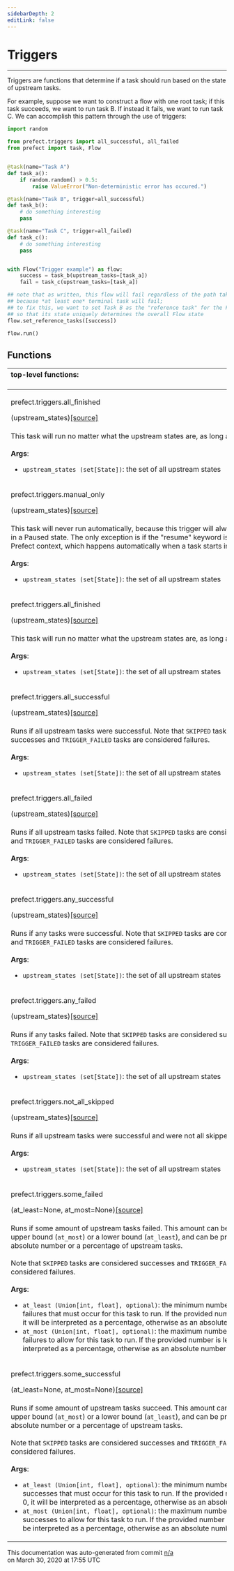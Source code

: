 ```yaml
---
sidebarDepth: 2
editLink: false
---
```

# Triggers
---
Triggers are functions that determine if a task should run based on
the state of upstream tasks.

For example, suppose we want to construct a flow with one root task; if this task
succeeds, we want to run task B.  If instead it fails, we want to run task C.  We
can accomplish this pattern through the use of triggers:

```python
import random

from prefect.triggers import all_successful, all_failed
from prefect import task, Flow


@task(name="Task A")
def task_a():
    if random.random() > 0.5:
        raise ValueError("Non-deterministic error has occured.")

@task(name="Task B", trigger=all_successful)
def task_b():
    # do something interesting
    pass

@task(name="Task C", trigger=all_failed)
def task_c():
    # do something interesting
    pass


with Flow("Trigger example") as flow:
    success = task_b(upstream_tasks=[task_a])
    fail = task_c(upstream_tasks=[task_a])

## note that as written, this flow will fail regardless of the path taken
## because *at least one* terminal task will fail;
## to fix this, we want to set Task B as the "reference task" for the Flow
## so that its state uniquely determines the overall Flow state
flow.set_reference_tasks([success])

flow.run()
```

## Functions
|top-level functions: &nbsp;&nbsp;&nbsp;&nbsp;&nbsp;&nbsp;&nbsp;&nbsp;&nbsp;&nbsp;&nbsp;&nbsp;&nbsp;&nbsp;&nbsp;&nbsp;&nbsp;&nbsp;&nbsp;&nbsp;&nbsp;&nbsp;&nbsp;&nbsp;&nbsp;&nbsp;&nbsp;&nbsp;&nbsp;&nbsp;&nbsp;&nbsp;&nbsp;&nbsp;&nbsp;&nbsp;&nbsp;&nbsp;&nbsp;&nbsp;&nbsp;&nbsp;&nbsp;&nbsp;&nbsp;&nbsp;&nbsp;&nbsp;&nbsp;&nbsp;&nbsp;&nbsp;&nbsp;&nbsp;&nbsp;&nbsp;&nbsp;&nbsp;&nbsp;&nbsp;&nbsp;&nbsp;&nbsp;&nbsp;&nbsp;&nbsp;&nbsp;&nbsp;&nbsp;&nbsp;&nbsp;&nbsp;&nbsp;&nbsp;&nbsp;&nbsp;&nbsp;&nbsp;&nbsp;&nbsp;&nbsp;&nbsp;&nbsp;&nbsp;&nbsp;&nbsp;&nbsp;&nbsp;&nbsp;&nbsp;&nbsp;&nbsp;&nbsp;&nbsp;&nbsp;&nbsp;&nbsp;&nbsp;&nbsp;&nbsp;&nbsp;&nbsp;&nbsp;&nbsp;&nbsp;&nbsp;&nbsp;&nbsp;&nbsp;&nbsp;&nbsp;&nbsp;&nbsp;&nbsp;&nbsp;&nbsp;&nbsp;&nbsp;&nbsp;&nbsp;&nbsp;&nbsp;&nbsp;&nbsp;&nbsp;&nbsp;&nbsp;&nbsp;&nbsp;&nbsp;&nbsp;&nbsp;&nbsp;&nbsp;&nbsp;&nbsp;&nbsp;&nbsp;&nbsp;&nbsp;&nbsp;&nbsp;&nbsp;&nbsp;&nbsp;&nbsp;&nbsp;&nbsp;&nbsp;&nbsp;|
|:----|
 | <div class='method-sig' id='prefect-triggers-all-finished'><p class="prefect-class">prefect.triggers.all_finished</p>(upstream_states)<span class="source"><a href="https://github.com/PrefectHQ/prefect/blob/master/src/prefect/triggers.py#L54">[source]</a></span></div>
<p class="methods">This task will run no matter what the upstream states are, as long as they are finished.<br><br>**Args**:     <ul class="args"><li class="args">`upstream_states (set[State])`: the set of all upstream states</li></ul></p>|
 | <div class='method-sig' id='prefect-triggers-manual-only'><p class="prefect-class">prefect.triggers.manual_only</p>(upstream_states)<span class="source"><a href="https://github.com/PrefectHQ/prefect/blob/master/src/prefect/triggers.py#L69">[source]</a></span></div>
<p class="methods">This task will never run automatically, because this trigger will always place the task in a Paused state. The only exception is if the "resume" keyword is found in the Prefect context, which happens automatically when a task starts in a Resume state.<br><br>**Args**:     <ul class="args"><li class="args">`upstream_states (set[State])`: the set of all upstream states</li></ul></p>|
 | <div class='method-sig' id='prefect-triggers-all-finished'><p class="prefect-class">prefect.triggers.all_finished</p>(upstream_states)<span class="source"><a href="https://github.com/PrefectHQ/prefect/blob/master/src/prefect/triggers.py#L54">[source]</a></span></div>
<p class="methods">This task will run no matter what the upstream states are, as long as they are finished.<br><br>**Args**:     <ul class="args"><li class="args">`upstream_states (set[State])`: the set of all upstream states</li></ul></p>|
 | <div class='method-sig' id='prefect-triggers-all-successful'><p class="prefect-class">prefect.triggers.all_successful</p>(upstream_states)<span class="source"><a href="https://github.com/PrefectHQ/prefect/blob/master/src/prefect/triggers.py#L85">[source]</a></span></div>
<p class="methods">Runs if all upstream tasks were successful. Note that `SKIPPED` tasks are considered successes and `TRIGGER_FAILED` tasks are considered failures.<br><br>**Args**:     <ul class="args"><li class="args">`upstream_states (set[State])`: the set of all upstream states</li></ul></p>|
 | <div class='method-sig' id='prefect-triggers-all-failed'><p class="prefect-class">prefect.triggers.all_failed</p>(upstream_states)<span class="source"><a href="https://github.com/PrefectHQ/prefect/blob/master/src/prefect/triggers.py#L101">[source]</a></span></div>
<p class="methods">Runs if all upstream tasks failed. Note that `SKIPPED` tasks are considered successes and `TRIGGER_FAILED` tasks are considered failures.<br><br>**Args**:     <ul class="args"><li class="args">`upstream_states (set[State])`: the set of all upstream states</li></ul></p>|
 | <div class='method-sig' id='prefect-triggers-any-successful'><p class="prefect-class">prefect.triggers.any_successful</p>(upstream_states)<span class="source"><a href="https://github.com/PrefectHQ/prefect/blob/master/src/prefect/triggers.py#L117">[source]</a></span></div>
<p class="methods">Runs if any tasks were successful. Note that `SKIPPED` tasks are considered successes and `TRIGGER_FAILED` tasks are considered failures.<br><br>**Args**:     <ul class="args"><li class="args">`upstream_states (set[State])`: the set of all upstream states</li></ul></p>|
 | <div class='method-sig' id='prefect-triggers-any-failed'><p class="prefect-class">prefect.triggers.any_failed</p>(upstream_states)<span class="source"><a href="https://github.com/PrefectHQ/prefect/blob/master/src/prefect/triggers.py#L133">[source]</a></span></div>
<p class="methods">Runs if any tasks failed. Note that `SKIPPED` tasks are considered successes and `TRIGGER_FAILED` tasks are considered failures.<br><br>**Args**:     <ul class="args"><li class="args">`upstream_states (set[State])`: the set of all upstream states</li></ul></p>|
 | <div class='method-sig' id='prefect-triggers-not-all-skipped'><p class="prefect-class">prefect.triggers.not_all_skipped</p>(upstream_states)<span class="source"><a href="https://github.com/PrefectHQ/prefect/blob/master/src/prefect/triggers.py#L253">[source]</a></span></div>
<p class="methods">Runs if all upstream tasks were successful and were not all skipped.<br><br>**Args**:     <ul class="args"><li class="args">`upstream_states (set[State])`: the set of all upstream states</li></ul></p>|
 | <div class='method-sig' id='prefect-triggers-some-failed'><p class="prefect-class">prefect.triggers.some_failed</p>(at_least=None, at_most=None)<span class="source"><a href="https://github.com/PrefectHQ/prefect/blob/master/src/prefect/triggers.py#L149">[source]</a></span></div>
<p class="methods">Runs if some amount of upstream tasks failed. This amount can be specified as an upper bound (`at_most`) or a lower bound (`at_least`), and can be provided as an absolute number or a percentage of upstream tasks.<br><br>Note that `SKIPPED` tasks are considered successes and `TRIGGER_FAILED` tasks are considered failures.<br><br>**Args**:     <ul class="args"><li class="args">`at_least (Union[int, float], optional)`: the minimum number of upstream failures that must occur for         this task to run.  If the provided number is less than 0, it will be interpreted as a percentage, otherwise as an         absolute number.     </li><li class="args">`at_most (Union[int, float], optional)`: the maximum number of upstream failures to allow for         this task to run.  If the provided number is less than 0, it will be interpreted as a percentage, otherwise as an         absolute number.</li></ul></p>|
 | <div class='method-sig' id='prefect-triggers-some-successful'><p class="prefect-class">prefect.triggers.some_successful</p>(at_least=None, at_most=None)<span class="source"><a href="https://github.com/PrefectHQ/prefect/blob/master/src/prefect/triggers.py#L201">[source]</a></span></div>
<p class="methods">Runs if some amount of upstream tasks succeed. This amount can be specified as an upper bound (`at_most`) or a lower bound (`at_least`), and can be provided as an absolute number or a percentage of upstream tasks.<br><br>Note that `SKIPPED` tasks are considered successes and `TRIGGER_FAILED` tasks are considered failures.<br><br>**Args**:     <ul class="args"><li class="args">`at_least (Union[int, float], optional)`: the minimum number of upstream successes that must occur for         this task to run.  If the provided number is less than 0, it will be interpreted as a percentage, otherwise as an         absolute number.     </li><li class="args">`at_most (Union[int, float], optional)`: the maximum number of upstream successes to allow for         this task to run.  If the provided number is less than 0, it will be interpreted as a percentage, otherwise as an         absolute number.</li></ul></p>|

<p class="auto-gen">This documentation was auto-generated from commit <a href='https://github.com/PrefectHQ/prefect/commit/n/a'>n/a</a> </br>on March 30, 2020 at 17:55 UTC</p>